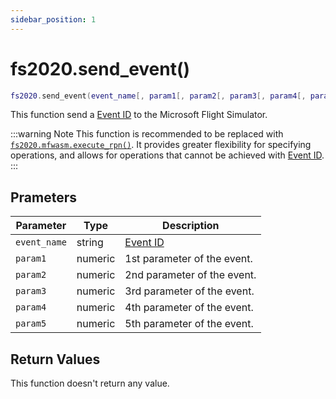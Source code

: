 ```yaml
---
sidebar_position: 1
---
```


# fs2020.send_event()
```lua
fs2020.send_event(event_name[, param1[, param2[, param3[, param4[, param5]]]])
```
This function send a [Event ID](https://docs.flightsimulator.com/html/Programming_Tools/Event_IDs/Event_IDs.htm) to the Microsoft Flight Simulator.

:::warning Note
This function is recommended to be replaced with [`fs2020.mfwasm.execute_rpn()`](/libs/fs2020/fs2020_mfwasm_execute_rpn). It provides greater flexibility for specifying operations, and allows for operations that cannot be achieved with [Event ID](https://docs.flightsimulator.com/html/Programming_Tools/Event_IDs/Event_IDs.htm).
:::

## Prameters
|Parameter|Type|Description|
|-|-|-|
|`event_name`|string|[Event ID](https://docs.flightsimulator.com/html/Programming_Tools/Event_IDs/Event_IDs.htm)
|`param1`|numeric|1st parameter of the event.
|`param2`|numeric|2nd parameter of the event.
|`param3`|numeric|3rd parameter of the event.
|`param4`|numeric|4th parameter of the event.
|`param5`|numeric|5th parameter of the event.


## Return Values
This function doesn't return any value.
